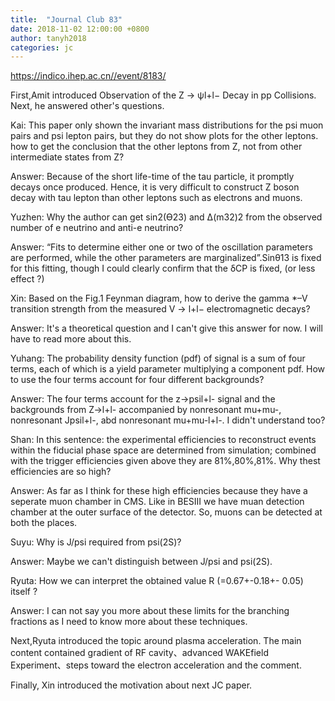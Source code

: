 ```yaml
---
title:  "Journal Club 83"
date: 2018-11-02 12:00:00 +0800
author: tanyh2018
categories: jc
---
```


<https://indico.ihep.ac.cn//event/8183/>

First,Amit introduced Observation of the Z → ψl+l− Decay in pp Collisions. Next, he answered other's questions.

Kai: 
This paper only shown the invariant mass distributions for the psi muon pairs and psi lepton pairs, but they do not show plots for the other leptons. how to get the conclusion that the other leptons from Z, not from other intermediate states from Z?

Answer:
Because of the short life-time of the tau particle, it promptly decays once produced. Hence, it is very difficult to construct Z boson decay with tau lepton than
other leptons such as electrons and muons.

Yuzhen:
Why the author can get sin2(ϴ23) and ∆(m32)2 from the observed number of e neutrino and anti-e neutrino?

Answer:
“Fits to determine either one or two of the oscillation parameters are performed, while the other parameters are marginalized”.Sinθ13 is fixed for this fitting, though I could clearly confirm that the δCP is fixed, (or less effect ?) 

Xin: 
Based on the Fig.1 Feynman diagram, how to derive the gamma *–V transition strength from the measured V → l+l− electromagnetic decays?

Answer:
It's a theoretical question and I can't give this answer for now. I will have to read more about this.

Yuhang: 
The probability density function (pdf) of signal is a sum of four terms, each of which is a yield parameter multiplying a component pdf. How to use the four terms account for four different backgrounds?

Answer:
The four terms account for the z->psil+l- signal and the backgrounds from Z->l+l- accompanied by nonresonant mu+mu-, nonresonant Jpsil+l-, abd nonresonant
mu+mu-l+l-. I didn't understand too?
  
Shan:
In this sentence: the experimental efficiencies to reconstruct events within the fiducial phase space are determined from simulation; combined with the trigger efficiencies given above they are 81%,80%,81%. Why thest efficiencies are so high?

Answer:
As far as I think for these high efficiencies because they have a seperate muon chamber in CMS. Like in BESIII we have muan detection chamber at the outer surface of the detector. So, muons can be detected at both the places. 

Suyu:
Why is J/psi required from psi(2S)?

Answer:
Maybe we can't distinguish between J/psi and psi(2S).

Ryuta:
How we can interpret the obtained value R (=0.67+-0.18+- 0.05) itself ?

Answer:
I can not say you more about these limits for the branching fractions as I need to know more about these techniques.

Next,Ryuta introduced the topic around plasma acceleration. The main content contained gradient of RF cavity、advanced WAKEfield Experiment、steps toward the electron acceleration and the comment.

Finally, Xin introduced the motivation about next JC paper.
